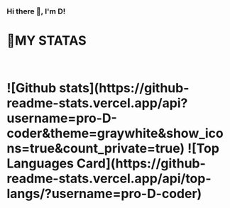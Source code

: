 ### Hi there 👋, I'm D!
<h1>
📒MY STATAS
<h1/>
<br/>
![Github stats](https://github-readme-stats.vercel.app/api?username=pro-D-coder&theme=graywhite&show_icons=true&count_private=true)
![Top Languages Card](https://github-readme-stats.vercel.app/api/top-langs/?username=pro-D-coder)
<!--
**pro-D-coder/pro-D-coder** is a ✨ _special_ ✨ repository because its `README.md` (this file) appears on your GitHub profile.

Here are some ideas to get you started:

- 🔭 I’m currently working on ...
- 🌱 I’m currently learning ...
- 👯 I’m looking to collaborate on ...
- 🤔 I’m looking for help with ...
- 💬 Ask me about ...
- 📫 How to reach me: ...
- 😄 Pronouns: ...
- ⚡ Fun fact: ...
-->
